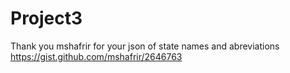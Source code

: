 # Project3

Thank you mshafrir for your json of state names and abreviations
https://gist.github.com/mshafrir/2646763